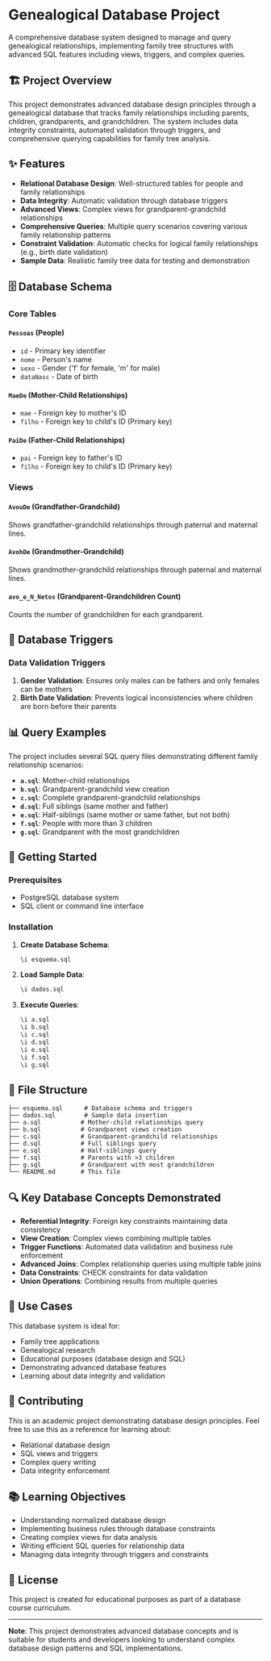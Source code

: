# Genealogical Database Project

A comprehensive database system designed to manage and query genealogical relationships, implementing family tree structures with advanced SQL features including views, triggers, and complex queries.

## 🏗️ Project Overview

This project demonstrates advanced database design principles through a genealogical database that tracks family relationships including parents, children, grandparents, and grandchildren. The system includes data integrity constraints, automated validation through triggers, and comprehensive querying capabilities for family tree analysis.

## ✨ Features

- **Relational Database Design**: Well-structured tables for people and family relationships
- **Data Integrity**: Automatic validation through database triggers
- **Advanced Views**: Complex views for grandparent-grandchild relationships
- **Comprehensive Queries**: Multiple query scenarios covering various family relationship patterns
- **Constraint Validation**: Automatic checks for logical family relationships (e.g., birth date validation)
- **Sample Data**: Realistic family tree data for testing and demonstration

## 🗄️ Database Schema

### Core Tables

#### `Pessoas` (People)
- `id` - Primary key identifier
- `nome` - Person's name
- `sexo` - Gender ('f' for female, 'm' for male)
- `dataNasc` - Date of birth

#### `MaeDe` (Mother-Child Relationships)
- `mae` - Foreign key to mother's ID
- `filho` - Foreign key to child's ID (Primary key)

#### `PaiDe` (Father-Child Relationships)
- `pai` - Foreign key to father's ID
- `filho` - Foreign key to child's ID (Primary key)

### Views

#### `AvouDe` (Grandfather-Grandchild)
Shows grandfather-grandchild relationships through paternal and maternal lines.

#### `AvohDe` (Grandmother-Grandchild)
Shows grandmother-grandchild relationships through paternal and maternal lines.

#### `avo_e_N_Netos` (Grandparent-Grandchildren Count)
Counts the number of grandchildren for each grandparent.

## 🔧 Database Triggers

### Data Validation Triggers

1. **Gender Validation**: Ensures only males can be fathers and only females can be mothers
2. **Birth Date Validation**: Prevents logical inconsistencies where children are born before their parents

## 📊 Query Examples

The project includes several SQL query files demonstrating different family relationship scenarios:

- **`a.sql`**: Mother-child relationships
- **`b.sql`**: Grandparent-grandchild view creation
- **`c.sql`**: Complete grandparent-grandchild relationships
- **`d.sql`**: Full siblings (same mother and father)
- **`e.sql`**: Half-siblings (same mother or same father, but not both)
- **`f.sql`**: People with more than 3 children
- **`g.sql`**: Grandparent with the most grandchildren

## 🚀 Getting Started

### Prerequisites
- PostgreSQL database system
- SQL client or command line interface

### Installation

1. **Create Database Schema**:
   ```sql
   \i esquema.sql
   ```

2. **Load Sample Data**:
   ```sql
   \i dados.sql
   ```

3. **Execute Queries**:
   ```sql
   \i a.sql
   \i b.sql
   \i c.sql
   \i d.sql
   \i e.sql
   \i f.sql
   \i g.sql
   ```

## 📁 File Structure

```
├── esquema.sql      # Database schema and triggers
├── dados.sql        # Sample data insertion
├── a.sql           # Mother-child relationships query
├── b.sql           # Grandparent views creation
├── c.sql           # Grandparent-grandchild relationships
├── d.sql           # Full siblings query
├── e.sql           # Half-siblings query
├── f.sql           # Parents with >3 children
├── g.sql           # Grandparent with most grandchildren
└── README.md       # This file
```

## 🔍 Key Database Concepts Demonstrated

- **Referential Integrity**: Foreign key constraints maintaining data consistency
- **View Creation**: Complex views combining multiple tables
- **Trigger Functions**: Automated data validation and business rule enforcement
- **Advanced Joins**: Complex relationship queries using multiple table joins
- **Data Constraints**: CHECK constraints for data validation
- **Union Operations**: Combining results from multiple queries

## 🎯 Use Cases

This database system is ideal for:
- Family tree applications
- Genealogical research
- Educational purposes (database design and SQL)
- Demonstrating advanced database features
- Learning about data integrity and validation

## 🤝 Contributing

This is an academic project demonstrating database design principles. Feel free to use this as a reference for learning about:
- Relational database design
- SQL views and triggers
- Complex query writing
- Data integrity enforcement

## 📚 Learning Objectives

- Understanding normalized database design
- Implementing business rules through database constraints
- Creating complex views for data analysis
- Writing efficient SQL queries for relationship data
- Managing data integrity through triggers and constraints

## 📄 License

This project is created for educational purposes as part of a database course curriculum.

---

**Note**: This project demonstrates advanced database concepts and is suitable for students and developers looking to understand complex database design patterns and SQL implementations.
